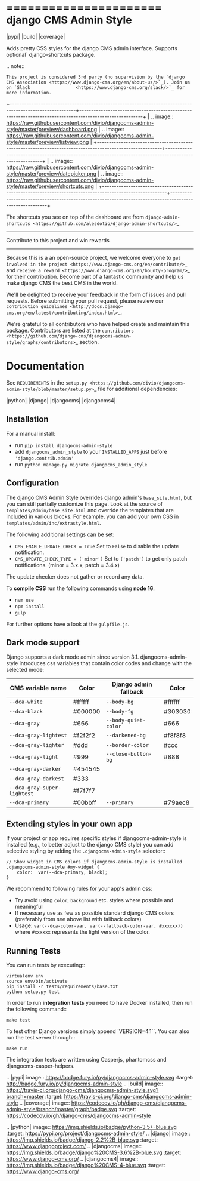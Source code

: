 ======================
django CMS Admin Style
======================

|pypi| |build| |coverage|

Adds pretty CSS styles for the django CMS admin interface. Supports optional`
django-shortcuts package.


.. note::

    This project is considered 3rd party (no supervision by the `django CMS Association <https://www.django-cms.org/en/about-us/>`_). Join us on `Slack                 <https://www.django-cms.org/slack/>`_ for more information.

+---------------------------------------------------------------------------------------------------------+--------------------------------------------------------------------------------------------------------+
| .. image:: https://raw.githubusercontent.com/divio/djangocms-admin-style/master/preview/dashboard.png   | .. image:: https://raw.githubusercontent.com/divio/djangocms-admin-style/master/preview/listview.png   |
+---------------------------------------------------------------------------------------------------------+--------------------------------------------------------------------------------------------------------+
| .. image:: https://raw.githubusercontent.com/divio/djangocms-admin-style/master/preview/datepicker.png  | .. image:: https://raw.githubusercontent.com/divio/djangocms-admin-style/master/preview/shortcuts.png  |
+---------------------------------------------------------------------------------------------------------+--------------------------------------------------------------------------------------------------------+

The shortcuts you see on top of the dashboard are from `django-admin-shortcuts <https://github.com/alesdotio/django-admin-shortcuts/>`_

*******************************************
Contribute to this project and win rewards
*******************************************

Because this is a an open-source project, we welcome everyone to
`get involved in the project <https://www.django-cms.org/en/contribute/>`_ and
`receive a reward <https://www.django-cms.org/en/bounty-program/>`_ for their contribution.
Become part of a fantastic community and help us make django CMS the best CMS in the world.

We'll be delighted to receive your
feedback in the form of issues and pull requests. Before submitting your
pull request, please review our `contribution guidelines
<http://docs.django-cms.org/en/latest/contributing/index.html>`_.

We're grateful to all contributors who have helped create and maintain this package.
Contributors are listed at the `contributors <https://github.com/django-cms/djangocms-admin-style/graphs/contributors>`_
section.


Documentation
=============

See ``REQUIREMENTS`` in the `setup.py <https://github.com/divio/djangocms-admin-style/blob/master/setup.py>`_
file for additional dependencies:

|python| |django| |djangocms| |djangocms4|



Installation
------------

For a manual install:

* run ``pip install djangocms-admin-style``
* add ``djangocms_admin_style`` to your ``INSTALLED_APPS`` just before ``'django.contrib.admin'``
* run ``python manage.py migrate djangocms_admin_style``


Configuration
-------------

The django CMS Admin Style overrides django admin's ``base_site.html``,
but you can still partially customize this page. Look at the source of
``templates/admin/base_site.html`` and override the templates that are included
in various blocks. For example, you can add your own CSS in
``templates/admin/inc/extrastyle.html``.

The following additional settings can be set:

* ``CMS_ENABLE_UPDATE_CHECK = True``
  Set to ``False`` to disable the update notification.
* ``CMS_UPDATE_CHECK_TYPE = ('minor')``
  Set to ``('patch')`` to get only patch notifications.
  (minor = 3.x.x, patch = 3.4.x)

The update checker does not gather or record any data.

To **compile CSS** run the following commands using **node 16**:

* ``nvm use``
* ``npm install``
* ``gulp``

For further options have a look at the ``gulpfile.js``.

Dark mode support
-----------------

Django supports a dark mode admin since version 3.1. djangocms-admin-style
introduces css variables that contain color codes and change with the selected
mode:

| CMS variable name           | Color   | Django admin fallback | Color   |
|-----------------------------|---------|-----------------------|---------|
| `--dca-white`               | #ffffff | `--body-bg`           | #ffffff |
| `--dca-black`               | #000000 | `--body-fg`           | #303030 |
| `--dca-gray`                | #666    | `--body-quiet-color`  | #666    |
| `--dca-gray-lightest`       | #f2f2f2 | `--darkened-bg`       | #f8f8f8 |
| `--dca-gray-lighter`        | #ddd    | `--border-color`      | #ccc    |
| `--dca-gray-light`          | #999    | `--close-button-bg`   | #888    |
| `--dca-gray-darker`         | #454545 |                       |         |
| `--dca-gray-darkest`        | #333    |                       |         |
| `--dca-gray-super-lightest` | #f7f7f7 |                       |         |
| `--dca-primary`             | #00bbff | `--primary`           | #79aec8 |

Extending styles in your own app
---------------------------------

If your project or app requires specific styles if djangocms-admin-style is
installed (e.g., to better adjust to the django CMS style) you can add selective
styling by adding the ``.djangocms-admin-style`` selector::

    // Show widget in CMS colors if djangocms-admin-style is installed
    .djangocms-admin-style #my-widget {
        color:  var(--dca-primary, black);
    }

We recommend to following rules for your app's admin css:

- Try avoid using `color`, `background` etc. styles where possible and meaningful
- If necessary use as few as possible standard django CMS colors (preferably from see above list with fallback colors)
- Usage: ``var(--dca-color-var, var(--fallback-color-var, #xxxxxx))`` where `#xxxxxx` represents the light version of the color.

Running Tests
-------------

You can run tests by executing::

    virtualenv env
    source env/bin/activate
    pip install -r tests/requirements/base.txt
    python setup.py test

In order to run **integration tests** you need to have Docker installed,
then run the following command::

    make test

To test other Django versions simply append `VERSION=4.1``. You can also
run the test server through::

    make run

The integration tests are written using Casperjs, phantomcss and
djangocms-casper-helpers.


.. |pypi| image:: https://badge.fury.io/py/djangocms-admin-style.svg
    :target: http://badge.fury.io/py/djangocms-admin-style
.. |build| image:: https://travis-ci.org/django-cms/djangocms-admin-style.svg?branch=master
    :target: https://travis-ci.org/django-cms/djangocms-admin-style
.. |coverage| image:: https://codecov.io/gh/django-cms/djangocms-admin-style/branch/master/graph/badge.svg
    :target: https://codecov.io/gh/django-cms/djangocms-admin-style

.. |python| image:: https://img.shields.io/badge/python-3.5+-blue.svg
    :target: https://pypi.org/project/djangocms-admin-style/
.. |django| image:: https://img.shields.io/badge/django-2.2%2B-blue.svg
    :target: https://www.djangoproject.com/
.. |djangocms| image:: https://img.shields.io/badge/django%20CMS-3.6%2B-blue.svg
    :target: https://www.django-cms.org/
.. |djangocms4| image:: https://img.shields.io/badge/django%20CMS-4-blue.svg
    :target: https://www.django-cms.org/
